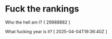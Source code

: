 # Fuck the rankings

Who the hell am I?
{ 29988882 }

What fucking year is it?
[ 2025-04-04T19:36:40Z ]
